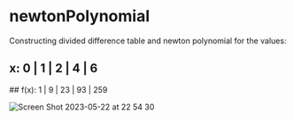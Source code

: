 # newtonPolynomial

Constructing divided difference table and newton polynomial for the values: <br />
## x:    0 | 1 | 2  | 4  | 6 <br />

## f(x): 1 | 9 | 23 | 93 | 259 <br />

![Screen Shot 2023-05-22 at 22 54 30](https://github.com/ahmetcannsener/newtonPolynomial/assets/91669628/c8cb2ff7-218b-482b-8bc2-d829464fecb3)

